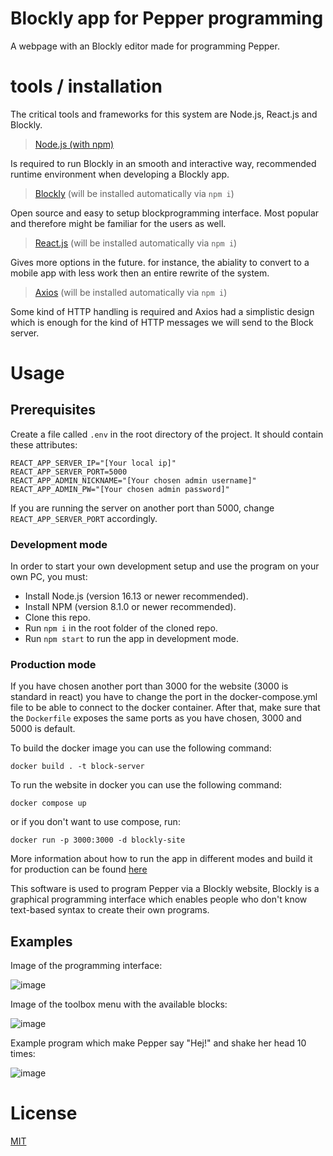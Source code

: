 # Blockly app for Pepper programming
A webpage with an Blockly editor made for programming Pepper.

# tools / installation
The critical tools and frameworks for this system are Node.js, React.js and Blockly. 

> [Node.js (with npm)](docs/tools/node.md)

Is required to run Blockly in an smooth and interactive way, recommended runtime environment when developing a Blockly app.

> [Blockly](docs/tools/blockly.md) (will be installed automatically via `npm i`)

Open source and easy to setup blockprogramming interface. Most popular and therefore might be familiar for the users as well.

> [React.js](docs/tools/react.md) (will be installed automatically via `npm i`)

Gives more options in the future. for instance, the abiality to convert to a mobile app with less work then an entire rewrite of the system.

> [Axios](docs/tools/axios.md) (will be installed automatically via `npm i`)

Some kind of HTTP handling is required and Axios had a simplistic design which is enough for the kind of HTTP messages we will send to the Block server.

# Usage
## Prerequisites
Create a file called `.env` in the root directory of the project. It should contain these attributes:

```
REACT_APP_SERVER_IP="[Your local ip]"
REACT_APP_SERVER_PORT=5000
REACT_APP_ADMIN_NICKNAME="[Your chosen admin username]"
REACT_APP_ADMIN_PW="[Your chosen admin password]"
```

If you are running the server on another port than 5000, change `REACT_APP_SERVER_PORT` accordingly.

### Development mode
In order to start your own development setup and use the program on your own PC, you must:
- Install Node.js (version 16.13 or newer recommended).
- Install NPM (version 8.1.0 or newer recommended).
- Clone this repo.
- Run `npm i` in the root folder of the cloned repo.
- Run `npm start` to run the app in development mode.

### Production mode
If you have chosen another port than 3000 for the website (3000 is standard in react) you have to change the port in the docker-compose.yml file to be able to connect to the docker container. After that, make sure that the `Dockerfile` exposes the same ports as you have chosen, 3000 and 5000 is default.

To build the docker image you can use the following command:
```
docker build . -t block-server
```

To run the website in docker you can use the following command:
```
docker compose up
```

or if you don't want to use compose, run:

```
docker run -p 3000:3000 -d blockly-site
```

More information about how to run the app in different modes and build it for production can be found [here](docs/react-info.md)

This software is used to program Pepper via a Blockly website, Blockly is a graphical programming interface which enables people who don't know text-based syntax to create their own programs.

## Examples
Image of the programming interface:

![image](https://user-images.githubusercontent.com/24481978/200537017-eb156b43-8c34-4370-9a22-4e8583965c51.png)

Image of the toolbox menu with the available blocks:

![image](https://user-images.githubusercontent.com/24481978/200537118-970e4d87-7911-4423-b8c1-0326305739c4.png)

Example program which make Pepper say "Hej!" and shake her head 10 times:

![image](https://user-images.githubusercontent.com/24481978/200537401-4ab11872-0308-4e46-a1f2-47f7ecaaef12.png)

# License
[MIT](https://opensource.org/licenses/MIT)
